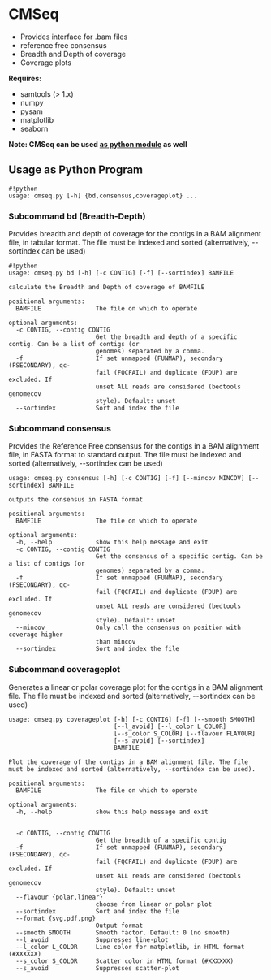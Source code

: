 # CMSeq #
 
* Provides interface for .bam files
* reference free consensus
* Breadth and Depth of coverage
* Coverage plots

**Requires:**
* samtools (> 1.x)
* numpy
* pysam
* matplotlib
* seaborn

**Note: CMSeq can be used [as python module](README_class.md) as well**

## Usage as Python Program ##

```
#!python
usage: cmseq.py [-h] {bd,consensus,coverageplot} ...
```

### Subcommand bd (Breadth-Depth) ###

Provides breadth and depth of coverage for the contigs in a BAM alignment file, in tabular format. The file must be indexed and sorted (alternatively, --sortindex can be used)

```
#!python
usage: cmseq.py bd [-h] [-c CONTIG] [-f] [--sortindex] BAMFILE

calculate the Breadth and Depth of coverage of BAMFILE

positional arguments:
  BAMFILE               The file on which to operate

optional arguments:
  -c CONTIG, --contig CONTIG
                        Get the breadth and depth of a specific contig. Can be a list of contigs (or
                        genomes) separated by a comma.
  -f                    If set unmapped (FUNMAP), secondary (FSECONDARY), qc-
                        fail (FQCFAIL) and duplicate (FDUP) are excluded. If
                        unset ALL reads are considered (bedtools genomecov
                        style). Default: unset
  --sortindex           Sort and index the file
```

### Subcommand consensus ###

Provides the Reference Free consensus for the contigs in a BAM alignment file, in FASTA format to standard output. The file must be indexed and sorted (alternatively, --sortindex can be used)

```
usage: cmseq.py consensus [-h] [-c CONTIG] [-f] [--mincov MINCOV] [--sortindex] BAMFILE

outputs the consensus in FASTA format

positional arguments:
  BAMFILE               The file on which to operate

optional arguments:
  -h, --help            show this help message and exit
  -c CONTIG, --contig CONTIG
                        Get the consensus of a specific contig. Can be a list of contigs (or
                        genomes) separated by a comma.
  -f                    If set unmapped (FUNMAP), secondary (FSECONDARY), qc-
                        fail (FQCFAIL) and duplicate (FDUP) are excluded. If
                        unset ALL reads are considered (bedtools genomecov
                        style). Default: unset
  --mincov              Only call the consensus on position with coverage higher
                        than mincov
  --sortindex           Sort and index the file
```

### Subcommand coverageplot ###

Generates a linear or polar coverage plot for the contigs in a BAM alignment file.  The file must be indexed and sorted (alternatively, --sortindex can be used)

```
usage: cmseq.py coverageplot [-h] [-c CONTIG] [-f] [--smooth SMOOTH]
                             [--l_avoid] [--l_color L_COLOR]
                             [--s_color S_COLOR] [--flavour FLAVOUR]
                             [--s_avoid] [--sortindex]
                             BAMFILE

Plot the coverage of the contigs in a BAM alignment file. The file must be indexed and sorted (alternatively, --sortindex can be used).

positional arguments:
  BAMFILE               The file on which to operate

optional arguments:
  -h, --help            show this help message and exit
  

  -c CONTIG, --contig CONTIG
                        Get the breadth of a specific contig
  -f                    If set unmapped (FUNMAP), secondary (FSECONDARY), qc-
                        fail (FQCFAIL) and duplicate (FDUP) are excluded. If
                        unset ALL reads are considered (bedtools genomecov
                        style). Default: unset
  --flavour {polar,linear}
                        choose from linear or polar plot
  --sortindex           Sort and index the file
  --format {svg,pdf,png}
                        Output format
  --smooth SMOOTH       Smooth factor. Default: 0 (no smooth)
  --l_avoid             Suppresses line-plot
  --l_color L_COLOR     Line color for matplotlib, in HTML format (#XXXXXX)
  --s_color S_COLOR     Scatter color in HTML format (#XXXXXX)
  --s_avoid             Suppresses scatter-plot

```
